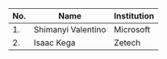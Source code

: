| No. | Name                   | Institution            |
| --- |------------------------|------------------------|
| 1.  | Shimanyi Valentino     | Microsoft              | 
| 2.  | Isaac Kega             | Zetech                 |
